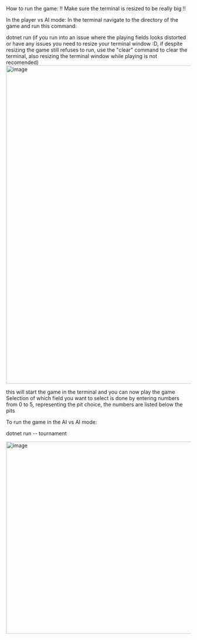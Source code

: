 How to run the game:
!! Make sure the terminal is resized to be really big !!

In the player vs AI mode:
In the terminal navigate to the directory of the game and run this command:

dotnet run (if you run into an issue where the playing fields looks distorted or have any issues you need to resize your terminal window :D, if despite resizing the game still refuses to run, use the "clear" command to clear the terminal, also resizing the terminal window while playing is not recomended)
<img width="868" alt="image" src="https://github.com/user-attachments/assets/cb0f55e7-e728-4cd2-99d1-354170faa610" />

this will start the game in the terminal and you can now play the game
Selection of which field you want to select is done by entering numbers from 0 to 5, representing the pit choice, the numbers are listed below the pits

To run the game in the AI vs AI mode: 

dotnet run -- tournament


<img width="524" alt="image" src="https://github.com/user-attachments/assets/385b2757-7932-4754-b1dc-50e3fae827e9" />



